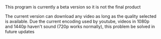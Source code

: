 This program is currently a beta version so it is not the final product

The current version can download any video as long as the quality selected is available.
Due the current encoding used by youtube, videos in 1080p and 1440p haven't sound (720p works normally), this problem be solved in future updates
